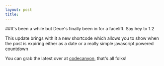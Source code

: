 ```yaml
---
layout: post
title:
---
```


##It's been a while but Deue's finally been in for a facelift. Say hey to 1.2

This update brings with it a new shortcode which allows you to show when the post is expiring either as a date or a really simple javascript powered countdown

You can grab the latest over at [codecanyon](http://codecanyon.net/item/deue/2728570), that's all folks!
